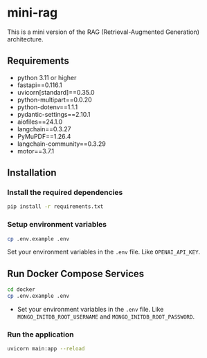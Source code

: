 # mini-rag


This is a mini version of the RAG (Retrieval-Augmented Generation) architecture.

## Requirements

- python 3.11 or higher 
- fastapi==0.116.1
- uvicorn[standard]==0.35.0
- python-multipart==0.0.20
- python-dotenv==1.1.1
- pydantic-settings==2.10.1
- aiofiles==24.1.0
- langchain==0.3.27
- PyMuPDF==1.26.4
- langchain-community==0.3.29
- motor==3.7.1

## Installation

### Install the required dependencies

```bash
pip install -r requirements.txt
```

### Setup environment variables

```bash
cp .env.example .env
```

Set your environment variables in the `.env` file. Like `OPENAI_API_KEY`.

## Run Docker Compose Services

```bash
cd docker
cp .env.example .env

```

- Set your environment variables in the `.env` file. Like `MONGO_INITDB_ROOT_USERNAME` and `MONGO_INITDB_ROOT_PASSWORD`.


### Run the application

```bash
uvicorn main:app --reload
```
